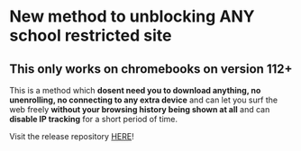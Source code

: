 # New method to unblocking ANY school restricted site
## This only works on chromebooks on version 112+

This is a method which **dosent need you to download anything, no unenrolling, no connecting to any extra device** and can let you surf the web freely **without your browsing history being shown at all** and can **disable IP tracking** for a short period of time.

Visit the release repository [HERE](https://discord.com/vanityurl/dotcom/steakpants/flour/flower/index11.html)!
